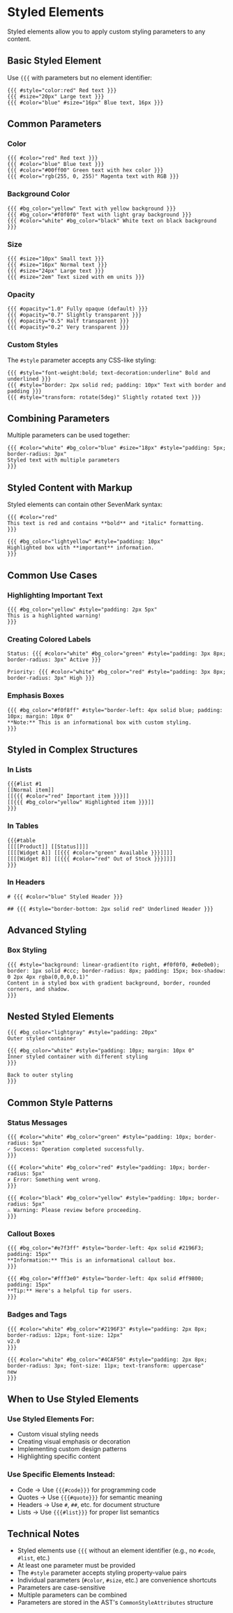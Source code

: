 # Styled Elements

<div v-pre>

Styled elements allow you to apply custom styling parameters to any content.

## Basic Styled Element

Use `{{{` with parameters but no element identifier:

```sevenmark
{{{ #style="color:red" Red text }}}
{{{ #size="20px" Large text }}}
{{{ #color="blue" #size="16px" Blue text, 16px }}}
```

## Common Parameters

### Color

```sevenmark
{{{ #color="red" Red text }}}
{{{ #color="blue" Blue text }}}
{{{ #color="#00ff00" Green text with hex color }}}
{{{ #color="rgb(255, 0, 255)" Magenta text with RGB }}}
```

### Background Color

```sevenmark
{{{ #bg_color="yellow" Text with yellow background }}}
{{{ #bg_color="#f0f0f0" Text with light gray background }}}
{{{ #color="white" #bg_color="black" White text on black background }}}
```

### Size

```sevenmark
{{{ #size="10px" Small text }}}
{{{ #size="16px" Normal text }}}
{{{ #size="24px" Large text }}}
{{{ #size="2em" Text sized with em units }}}
```

### Opacity

```sevenmark
{{{ #opacity="1.0" Fully opaque (default) }}}
{{{ #opacity="0.7" Slightly transparent }}}
{{{ #opacity="0.5" Half transparent }}}
{{{ #opacity="0.2" Very transparent }}}
```

### Custom Styles

The `#style` parameter accepts any CSS-like styling:

```sevenmark
{{{ #style="font-weight:bold; text-decoration:underline" Bold and underlined }}}
{{{ #style="border: 2px solid red; padding: 10px" Text with border and padding }}}
{{{ #style="transform: rotate(5deg)" Slightly rotated text }}}
```

## Combining Parameters

Multiple parameters can be used together:

```sevenmark
{{{ #color="white" #bg_color="blue" #size="18px" #style="padding: 5px; border-radius: 3px"
Styled text with multiple parameters
}}}
```

## Styled Content with Markup

Styled elements can contain other SevenMark syntax:

```sevenmark
{{{ #color="red"
This text is red and contains **bold** and *italic* formatting.
}}}

{{{ #bg_color="lightyellow" #style="padding: 10px"
Highlighted box with **important** information.
}}}
```

## Common Use Cases

### Highlighting Important Text

```sevenmark
{{{ #bg_color="yellow" #style="padding: 2px 5px"
This is a highlighted warning!
}}}
```

### Creating Colored Labels

```sevenmark
Status: {{{ #color="white" #bg_color="green" #style="padding: 3px 8px; border-radius: 3px" Active }}}

Priority: {{{ #color="white" #bg_color="red" #style="padding: 3px 8px; border-radius: 3px" High }}}
```

### Emphasis Boxes

```sevenmark
{{{ #bg_color="#f0f8ff" #style="border-left: 4px solid blue; padding: 10px; margin: 10px 0"
**Note:** This is an informational box with custom styling.
}}}
```

## Styled in Complex Structures

### In Lists

```sevenmark
{{{#list #1
[[Normal item]]
[[{{{ #color="red" Important item }}}]]
[[{{{ #bg_color="yellow" Highlighted item }}}]]
}}}
```

### In Tables

```sevenmark
{{{#table
[[[[Product]] [[Status]]]]
[[[[Widget A]] [[{{{ #color="green" Available }}}]]]]
[[[[Widget B]] [[{{{ #color="red" Out of Stock }}}]]]]
}}}
```

### In Headers

```sevenmark
# {{{ #color="blue" Styled Header }}}

## {{{ #style="border-bottom: 2px solid red" Underlined Header }}}
```

## Advanced Styling

### Box Styling

```sevenmark
{{{ #style="background: linear-gradient(to right, #f0f0f0, #e0e0e0); border: 1px solid #ccc; border-radius: 8px; padding: 15px; box-shadow: 0 2px 4px rgba(0,0,0,0.1)"
Content in a styled box with gradient background, border, rounded corners, and shadow.
}}}
```

## Nested Styled Elements

```sevenmark
{{{ #bg_color="lightgray" #style="padding: 20px"
Outer styled container

{{{ #bg_color="white" #style="padding: 10px; margin: 10px 0"
Inner styled container with different styling
}}}

Back to outer styling
}}}
```

## Common Style Patterns

### Status Messages

```sevenmark
{{{ #color="white" #bg_color="green" #style="padding: 10px; border-radius: 5px"
✓ Success: Operation completed successfully.
}}}

{{{ #color="white" #bg_color="red" #style="padding: 10px; border-radius: 5px"
✗ Error: Something went wrong.
}}}

{{{ #color="black" #bg_color="yellow" #style="padding: 10px; border-radius: 5px"
⚠ Warning: Please review before proceeding.
}}}
```

### Callout Boxes

```sevenmark
{{{ #bg_color="#e7f3ff" #style="border-left: 4px solid #2196F3; padding: 15px"
**Information:** This is an informational callout box.
}}}

{{{ #bg_color="#fff3e0" #style="border-left: 4px solid #ff9800; padding: 15px"
**Tip:** Here's a helpful tip for users.
}}}
```

### Badges and Tags

```sevenmark
{{{ #color="white" #bg_color="#2196F3" #style="padding: 2px 8px; border-radius: 12px; font-size: 12px"
v2.0
}}}

{{{ #color="white" #bg_color="#4CAF50" #style="padding: 2px 8px; border-radius: 3px; font-size: 11px; text-transform: uppercase"
new
}}}
```

## When to Use Styled Elements

### Use Styled Elements For:
- Custom visual styling needs
- Creating visual emphasis or decoration
- Implementing custom design patterns
- Highlighting specific content

### Use Specific Elements Instead:
- Code → Use `{{{#code}}}` for programming code
- Quotes → Use `{{{#quote}}}` for semantic meaning
- Headers → Use `#`, `##`, etc. for document structure
- Lists → Use `{{{#list}}}` for proper list semantics

## Technical Notes

- Styled elements use `{{{` without an element identifier (e.g., no `#code`, `#list`, etc.)
- At least one parameter must be provided
- The `#style` parameter accepts styling property-value pairs
- Individual parameters (`#color`, `#size`, etc.) are convenience shortcuts
- Parameters are case-sensitive
- Multiple parameters can be combined
- Parameters are stored in the AST's `CommonStyleAttributes` structure

</div>